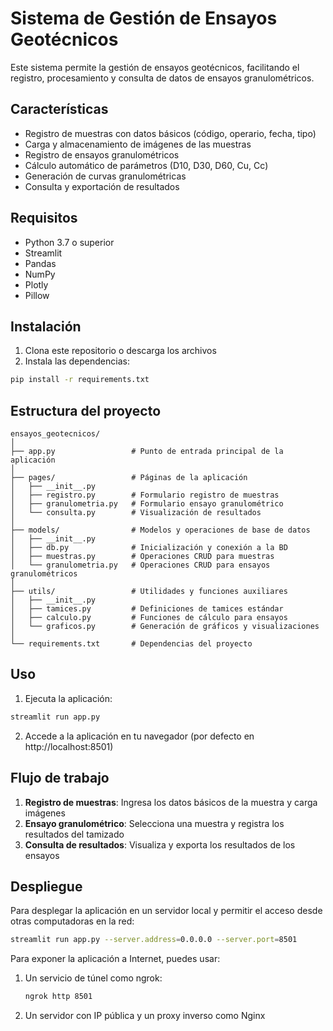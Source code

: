 # Sistema de Gestión de Ensayos Geotécnicos

Este sistema permite la gestión de ensayos geotécnicos, facilitando el registro, procesamiento y consulta de datos de ensayos granulométricos.

## Características

- Registro de muestras con datos básicos (código, operario, fecha, tipo)
- Carga y almacenamiento de imágenes de las muestras
- Registro de ensayos granulométricos
- Cálculo automático de parámetros (D10, D30, D60, Cu, Cc)
- Generación de curvas granulométricas
- Consulta y exportación de resultados

## Requisitos

- Python 3.7 o superior
- Streamlit
- Pandas
- NumPy
- Plotly
- Pillow

## Instalación

1. Clona este repositorio o descarga los archivos
2. Instala las dependencias:

```bash
pip install -r requirements.txt
```

## Estructura del proyecto

```
ensayos_geotecnicos/
│
├── app.py                 # Punto de entrada principal de la aplicación
│
├── pages/                 # Páginas de la aplicación
│   ├── __init__.py
│   ├── registro.py        # Formulario registro de muestras
│   ├── granulometria.py   # Formulario ensayo granulométrico
│   └── consulta.py        # Visualización de resultados
│
├── models/                # Modelos y operaciones de base de datos
│   ├── __init__.py
│   ├── db.py              # Inicialización y conexión a la BD
│   ├── muestras.py        # Operaciones CRUD para muestras
│   └── granulometria.py   # Operaciones CRUD para ensayos granulométricos
│
├── utils/                 # Utilidades y funciones auxiliares
│   ├── __init__.py
│   ├── tamices.py         # Definiciones de tamices estándar
│   ├── calculo.py         # Funciones de cálculo para ensayos
│   └── graficos.py        # Generación de gráficos y visualizaciones
│
└── requirements.txt       # Dependencias del proyecto
```

## Uso

1. Ejecuta la aplicación:

```bash
streamlit run app.py
```

2. Accede a la aplicación en tu navegador (por defecto en http://localhost:8501)

## Flujo de trabajo

1. **Registro de muestras**: Ingresa los datos básicos de la muestra y carga imágenes
2. **Ensayo granulométrico**: Selecciona una muestra y registra los resultados del tamizado
3. **Consulta de resultados**: Visualiza y exporta los resultados de los ensayos

## Despliegue

Para desplegar la aplicación en un servidor local y permitir el acceso desde otras computadoras en la red:

```bash
streamlit run app.py --server.address=0.0.0.0 --server.port=8501
```

Para exponer la aplicación a Internet, puedes usar:

1. Un servicio de túnel como ngrok:
   ```bash
   ngrok http 8501
   ```

2. Un servidor con IP pública y un proxy inverso como Nginx